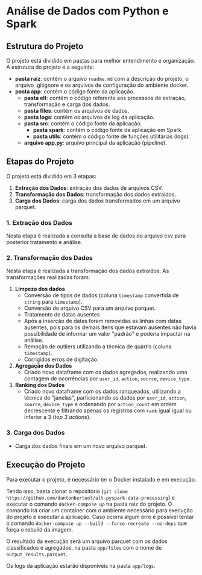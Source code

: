 # Análise de Dados com Python e Spark
## Estrutura do Projeto
O projeto está dividido em pastas para melhor entendimento e organização. A estrutura do projeto é a seguinte:
- **pasta raiz**: contém o arquivo `readme.md` com a descrição do projeto, o arquivo .gitignore e os arquivos de configuração do ambiente docker.
- **pasta app**: contém o código fonte da aplicação.
  - **pasta elt**: contém o código referente aos processos de extração, transformação e carga dos dados.
  - **pasta files**: contém os arquivos de dados.
  - **pasta logs**: contém os arquivos de log da aplicação.
  - **pasta src**: contém o código fonte da aplicação.
    - **pasta spark**: contém o código fonte da aplicação em Spark.
    - **pasta utils**: contém o código fonte de funções utilitárias (logs).
  - **arquivo app.py**: arquivo principal da aplicação (pipeline).
  
## Etapas do Projeto
O projeto está dividido em 3 etapas:
1. **Extração dos Dados**: extração dos dados de arquivos CSV.
2. **Transformação dos Dados**: transformação dos dados extraídos.
3. **Carga dos Dados**: carga dos dados transformados em um arquivo parquet.
   
### 1. Extração dos Dados
Nesta etapa é realizada a consulta a base de dados do arquivo csv para posterior tratamento e análise.

### 2. Transformação dos Dados
Nesta etapa é realizada a transformação dos dados extraídos. As transformações realizadas foram:
1. **Limpeza dos dados**
   - Conversão de tipos de dados (coluna `timestamp` convertida de `string` para `timestamp`).
   - Conversão do arquivo CSV para um arquivo parquet.
   - Tratamento de datas ausentes 
   - Após a inserção de datas foram removidas as linhas com datas ausentes, pois para os demais itens que estavam ausentes não havia possibilidade de informar um valor "padrão" e poderia impactar na análise.
   - Remoção de outliers utilizando a técnica de quartis (coluna `timestamp`).
   - Corrigidos erros de digitação.
2. **Agregação dos Dados**
   - Criado novo dataframe com os dados agregados, realizando uma contagem de ocorrências por `user_id`, `action`, `source`, `device_type`.
3. **Ranking dos Dados**
   - Criado novo dataframe com os dados ranqueados, utilizando a técnica de "janelas", particionando os dados por `user_id`, `action`, `source`, `device_type` e ordenando por `action_count` em ordem decrescente e filtrando apenas os registros com `rank` igual igual ou inferior a 3 (*top 3 actions*).

### 3. Carga dos Dados
   - Carga dos dados finais em um novo arquivo parquet.

## Execução do Projeto
Para executar o projeto, é necessário ter o Docker instalado e em execução.

Tendo isso, basta clonar o repositório (`git clone https://github.com/dantonbertuol/alt-pyspark-data-processing`) e executar o comando `docker-compose up` na pasta raiz do projeto. O comando irá criar um container com o ambiente necessário para execução do projeto e executar a aplicação.
Caso ocorra algum erro é possível tentar o comando `docker-compose up --build --force-recreate --no-deps` que força o rebuild da imagem.

O resultado da execução será um arquivo parquet com os dados classificados e agregados, na pasta `app/files` com o nome de `output_results.parquet`.

Os logs da aplicação estarão disponíveis na pasta `app/logs`.

